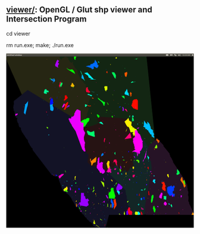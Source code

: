 ## [viewer/](https://github.com/ashlinrichardson/shp/tree/master/viewer): OpenGL / Glut shp viewer and Intersection Program
cd viewer

rm run.exe; make; ./run.exe

![alt text](https://github.com/ashlinrichardson/shp/blob/master/viewer/parks.png)
